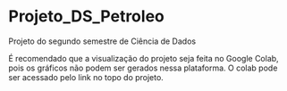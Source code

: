 # Projeto_DS_Petroleo
Projeto do segundo semestre de Ciência de Dados

É recomendado que a visualização do projeto seja feita no Google Colab, pois os gráficos não podem ser gerados nessa plataforma.
O colab pode ser acessado pelo link no topo do projeto.
